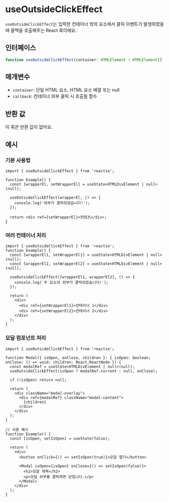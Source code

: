 # useOutsideClickEffect

`useOutsideClickEffect`는 입력한 컨테이너 밖의 요소에서 클릭 이벤트가 발생하였을때 콜백을 호출해주는 React 훅이에요.

## 인터페이스

```ts
function useOutsideClickEffect(container: HTMLElement | HTMLElement[] | null, callback: () => void): void;
```

## 매개변수

- `container`: 단일 HTML 요소, HTML 요소 배열 또는 null
- `callback`: 컨테이너 외부 클릭 시 호출될 함수

## 반환 값

이 훅은 반환 값이 없어요.

## 예시

### 기본 사용법

```tsx
import { useOutsideClickEffect } from 'reactie';

function Example() {
  const [wrapperEl, setWrapperEl] = useState<HTMLDivElement | null>(null);

  useOutsideClickEffect(wrapperEl, () => {
    console.log('외부가 클릭되었습니다!');
  });

  return <div ref={setWrapperEl}>컨텐츠</div>;
}
```

### 여러 컨테이너 처리

```tsx
import { useOutsideClickEffect } from 'reactie';
function Example() {
  const [wrapperEl1, setWrapperEl1] = useState<HTMLDivElement | null>(null);
  const [wrapperEl2, setWrapperEl2] = useState<HTMLDivElement | null>(null);

  useOutsideClickEffect([wrapperEl1, wrapperEl2], () => {
    console.log('두 요소의 외부가 클릭되었습니다!');
  });

  return (
    <div>
      <div ref={setWrapperEl1}>컨테이너 1</div>
      <div ref={setWrapperEl2}>컨테이너 2</div>
    </div>
  );
}
```

### 모달 컴포넌트 처리

```tsx
import { useOutsideClickEffect } from 'reactie';

function Modal({ isOpen, onClose, children }: { isOpen: boolean; onClose: () => void; children: React.ReactNode }) {
  const modalRef = useState<HTMLDivElement | null>(null);
  useOutsideClickEffect(isOpen ? modalRef.current : null, onClose);

  if (!isOpen) return null;

  return (
    <div className="modal-overlay">
      <div ref={modalRef} className="modal-content">
        {children}
      </div>
    </div>
  );
}

// 사용 예시
function Example() {
  const [isOpen, setIsOpen] = useState(false);

  return (
    <div>
      <button onClick={() => setIsOpen(true)}>모달 열기</button>

      <Modal isOpen={isOpen} onClose={() => setIsOpen(false)}>
        <h2>모달 제목</h2>
        <p>모달 외부를 클릭하면 닫힙니다.</p>
      </Modal>
    </div>
  );
}
```
